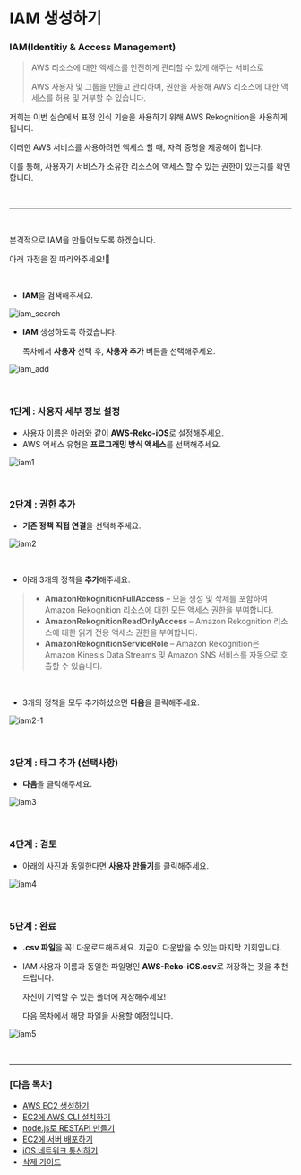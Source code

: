 # IAM 생성하기

### IAM(Identitiy & Access Management)

> AWS 리소스에 대한 액세스를 안전하게 관리할 수 있게 해주는 서비스로
>
> AWS 사용자 및 그룹을 만들고 관리하며, 권한을 사용해 AWS 리소스에 대한 액세스를 허용 및 거부할 수 있습니다.

저희는 이번 실습에서 표정 인식 기술을 사용하기 위해 AWS Rekognition을 사용하게 됩니다.

이러한 AWS 서비스를 사용하려면 액세스 할 때, 자격 증명을 제공해야 합니다.

이를 통해, 사용자가 서비스가 소유한 리소스에 액세스 할 수 있는 권한이 있는지를 확인합니다.

<br/>

------

<br/>

본격적으로 IAM을 만들어보도록 하겠습니다.

아래 과정을 잘 따라와주세요!🤗

<br/>

* **IAM**을 검색해주세요.

![iam_search](https://github.com/kyeahen/ExpressionRekognitionMusicService/blob/master/Guide/images/iam_search.png)



* **IAM** 생성하도록 하겠습니다.

  목차에서 **사용자** 선택 후, **사용자 추가** 버튼을 선택해주세요.

![iam_add](https://github.com/kyeahen/ExpressionRekognitionMusicService/blob/master/Guide/images/iam_add.png)

<br/>

### 1단계 : 사용자 세부 정보 설정

- 사용자 이름은 아래와 같이 **AWS-Reko-iOS**로 설정해주세요.
- AWS 액세스 유형은 **프로그래밍 방식 액세스**를 선택해주세요.

![iam1](https://github.com/kyeahen/ExpressionRekognitionMusicService/blob/master/Guide/images/iam1.png)

<br/>

### 2단계 : 권한 추가

- **기존 정책 직접 연결**을 선택해주세요.

![iam2](https://github.com/kyeahen/ExpressionRekognitionMusicService/blob/master/Guide/images/iam2.png)

<br/>

* 아래 3개의 정책을 **추가**해주세요.

> - **AmazonRekognitionFullAccess** – 모음 생성 및 삭제를 포함하여 Amazon Rekognition 리소스에 대한 모든 액세스 권한을 부여합니다.
> - **AmazonRekognitionReadOnlyAccess** – Amazon Rekognition 리소스에 대한 읽기 전용 액세스 권한을 부여합니다.
> - **AmazonRekognitionServiceRole** – Amazon Rekognition은 Amazon Kinesis Data Streams 및 Amazon SNS 서비스를 자동으로 호출할 수 있습니다.

<br/>

* 3개의 정책을 모두 추가하셨으면 **다음**을 클릭해주세요.

![iam2-1](https://github.com/kyeahen/ExpressionRekognitionMusicService/blob/master/Guide/images/iam2-1.png)

<br/>

### 3단계 : 태그 추가 (선택사항)

* **다음**을 클릭해주세요.

![iam3](https://github.com/kyeahen/ExpressionRekognitionMusicService/blob/master/Guide/images/iam3.png)

<br/>

### 4단계 : 검토

* 아래의 사진과 동일한다면 **사용자 만들기**를 클릭해주세요.

![iam4](https://github.com/kyeahen/ExpressionRekognitionMusicService/blob/master/Guide/images/iam4.png)

<br/>

### 5단계 : 완료

* **.csv 파일**을 꼭! 다운로드해주세요. 지금이 다운받을 수 있는 마지막 기회입니다.

* IAM 사용자 이름과 동일한 파일명인 **AWS-Reko-iOS.csv**로 저장하는 것을 추천드립니다.

  자신이 기억할 수 있는 폴더에 저장해주세요!

  다음 목차에서 해당 파일을 사용할 예정입니다.

![iam5](https://github.com/kyeahen/ExpressionRekognitionMusicService/blob/master/Guide/images/iam5.png)

<br/>

------

### [다음 목차]

- [AWS EC2 생성하기](https://github.com/kyeahen/ExpressionRekognitionMusicService/blob/master/Guide/AWS%20EC2%20%EC%83%9D%EC%84%B1%ED%95%98%EA%B8%B0.md)
- [EC2에 AWS CLI 설치하기](https://github.com/kyeahen/ExpressionRekognitionMusicService/blob/master/Guide/EC2%EC%97%90%20AWS%20CLI%20%EC%84%A4%EC%B9%98%ED%95%98%EA%B8%B0.md)
- [node.js로 RESTAPI 만들기](https://github.com/kyeahen/ExpressionRekognitionMusicService/blob/master/Guide/node.js%EB%A1%9C%20API%20%EB%A7%8C%EB%91%98%EA%B8%B0.md)
- [EC2에 서버 배포하기](https://github.com/kyeahen/ExpressionRekognitionMusicService/blob/master/Guide/EC2%EC%97%90%20%EC%84%9C%EB%B2%84%20%EB%B0%B0%ED%8F%AC%ED%95%98%EA%B8%B0.md)
- [iOS 네트워크 통신하기](https://github.com/kyeahen/ExpressionRekognitionMusicService/blob/master/Guide/iOS%20%EB%84%A4%ED%8A%B8%EC%9B%8C%ED%82%B9%20%ED%86%B5%EC%8B%A0%ED%95%98%EA%B8%B0.md)
- [삭제 가이드]()





